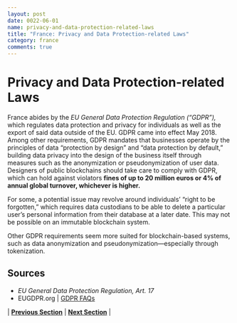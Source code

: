 ```yaml
---
layout: post
date: 0022-06-01
name: privacy-and-data-protection-related-laws
title: "France: Privacy and Data Protection-related Laws"
category: france
comments: true
---
```

# Privacy and Data Protection-related Laws
France abides by the *EU General Data Protection Regulation (“GDPR”),* which regulates data protection and privacy for individuals as well as the export of said data outside of the EU. GDPR came into effect May 2018. Among other requirements, GDPR mandates that businesses operate by the principles of data “protection by design” and “data protection by default,” building data privacy into the design of the business itself through measures such as the anonymization or pseudonymization of user data. Designers of public blockchains should take care to comply with GDPR, which can hold against violators **fines of up to 20 million euros or 4% of annual global turnover, whichever is higher.** 

For some, a potential issue may revolve around individuals’ “right to be forgotten,” which requires data custodians to be able to delete a particular user’s personal information from their database at a later date. This may not be possible on an immutable blockchain system. 

Other GDPR requirements seem more suited for blockchain-based systems, such as data anonymization and pseudonymization&mdash;especially through tokenization. 


Sources
---
- *EU General Data Protection Regulation, Art. 17*
- EUGDPR.org | [GDPR FAQs](https://www.eugdpr.org/gdpr-faqs.html)

| **[Previous Section](https://neo-project.github.io/global-blockchain-compliance-hub//france/france-securities-related-laws.html)** | **[Next Section](https://neo-project.github.io/global-blockchain-compliance-hub//france/france-final-liability.html)** |
